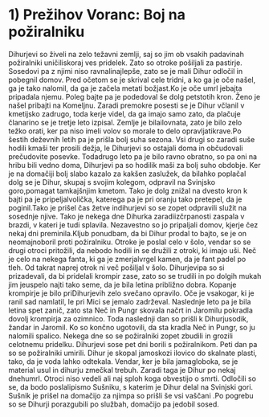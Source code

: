 # 1) Prežihov Voranc: Boj na požiralniku

Dihurjevi so živeli na zelo težavni zemlji, saj so jim ob vsakih padavinah požiralniki uničiliskoraj  ves pridelek.  Zato  so otroke   pošiljali  za pastirje.  Sosedovi  pa z njimi  niso ravnalinajlepše, zato se je mali Dihur odločil in pobegnil domov. Pred očetom se je skrival cele tridni, a ko ga je oče našel, ga je tako nalomil, da ga je začela metati božjast.Ko je oče umrl jebajta pripadala njemu. Poleg bajte pa je podedoval še dolg petstotih kron. Ženo je našel pribajti na Komeljnu. Zaradi premokre posesti se je Dihur včlanil v kmetijsko zadrugo, toda kerje videl, da ga imajo samo zato, da plačuje članarino se je tretje leto izpisal. Zemlje je bilailovnata, zato je bilo zelo težko orati, ker pa niso imeli volov so morale to delo opravljatikrave.Po šestih deževnih letih pa je prišla bolj suha sezona. Vsi drugi so zaradi suše hodili kmaši ter prosili dežja, le Dihurjevi so ostajali doma in občudovali prečudovite posevke. Todadrugo leto pa je bilo ravno obratno, so pa oni na hribu bili vedno doma, Dihurjevi pa so hodilik maši za bolj suho obdobje. Ker je na domačiji bolj slabo kazalo za kakšen zaslužek, da bilahko   poplačal   dolg   se   je   Dihur,   skupaj   s   svojim   kolegom,   odpravil   na   Svinjsko   goro,pomagat   tamkajšnjim   kmetom.   Tako   je   dolg   znižal   na   dvesto   kron   k   bajti   pa   je   pripeljalvolička,   katerega   pa   je   pri   oranju   tako   pretepel,   da   je   poginil.Tako   je   prišel  čas  žetve   indihurjevi so se zopet odpravili služit na sosednje njive. Tako je nekega dne Dihurka zaradiizčrpanosti zaspala v brazdi, v kateri je tudi splavila. Nezavestno so jo pripaljali domov, kjerje čez nekaj dni preminila.Kljub ponudbam, da bi Dihur prodal to bajto, se je on neomajnoboril proti požiralniku. Otroke je poslal celo v šolo, vendar so se drugi otroci pritožili, da nebodo hodili in se družili z otroki, ki imajo uši. Neč je celo na nekega fanta, ki ga je zmerjalvrgel kamen, da je fant padel po tleh. Od takrat naprej otrok ni več pošiljal v šolo. Dihurjevipa so si prizadevali, da bi pridelali krompir zase, zato so se trudili in po dolgih mukah jim jeuspelo   najti   tako   seme,   da   je   bila   letina   približno   dobra.   Kopanje   krompirje   je   bilo   priDihurjevih zelo svečano opravilo. Oče je vsakogar, ki je ranil sad namlatil, le pri Mici se jemalo zadrževal. Naslednje leto pa je bila letina spet zanič, zato sta Neč in Pungr skovala načrt
in Jaromilu pokradla dovolj krompirja za ozimnico. Toda naslednji dan so prišli k Dihurjusodik, žandar in Jaromil. Ko so  končno ugotovili, da sta kradla Neč in Pungr, so ju nalomili spalico. Nekega dne so se požiralniki zopet zbudili in grozili celotnemu pridelku. Dihurjevi sose pet dni borili s požiralnikom. Peti dan pa so se požiralniki umirili. Dihur je skopal jamoskozi  ilovico  do skalnate  plasti,  tako, da je voda lahko odtekala. Vendar, ker je bila jamagloboka, se je material usul in dihurju zmečkal trebuh. Zaradi taga je Dihur po nekaj dnehumrl. Otroci niso vedeli ali naj sploh koga obvestijo o smrti. Odločili so se, da bodo poslalipismo Sušniku, s katerim je Dihur delal na Svinjski gori. Sušnik je prišel na domačijo za njimpa so prišli še vsi vaščani .Po pogrebu so se Dihurji porazgubili po službah, domačijo pa jedobil sosed.
